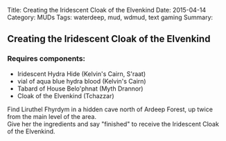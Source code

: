 Title: Creating the Iridescent Cloak of the Elvenkind
Date: 2015-04-14
Category: MUDs
Tags: waterdeep, mud, wdmud, text gaming
Summary:

## Creating the Iridescent Cloak of the Elvenkind
### Requires components:  
* Iridescent Hydra Hide (Kelvin's Cairn, S'raat)
* vial of aqua blue hydra blood (Kelvin's Cairn)
* Tabard of House Belo'phnat (Myth Drannor)
* Cloak of the Elvenkind (Tchazzar)

Find Liruthel Fhyrdym in a hidden cave north of Ardeep Forest, up twice from the main level of the area.  
Give her the ingredients and say "finished" to receive the Iridescent Cloak of the Elvenkind.  
